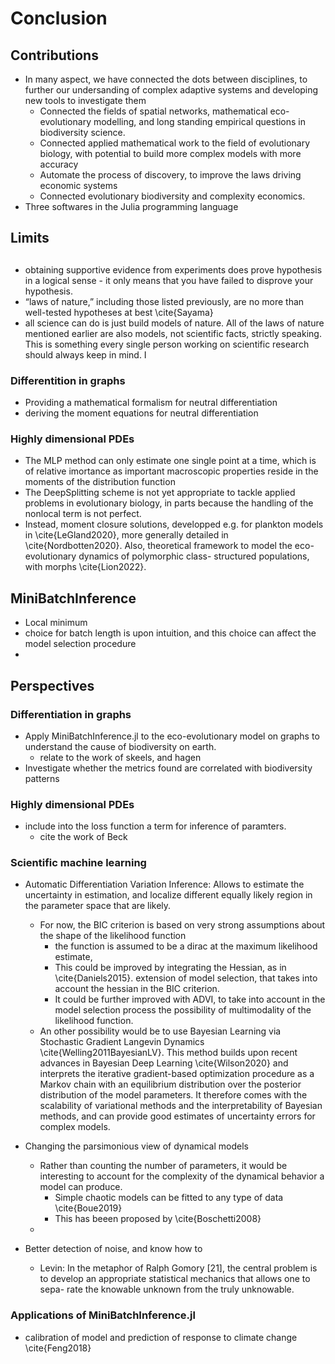 # Conclusion

## Contributions

- In many aspect, we have connected the dots between disciplines, to further our undersanding of complex adaptive systems and developing new tools to investigate them
  - Connected the fields of spatial networks, mathematical eco-evolutionary modelling, and long standing empirical questions in biodiversity science.
  - Connected applied mathematical work to the field of evolutionary biology, with potential to build more complex models with more accuracy
  - Automate the process of discovery, to improve the laws driving economic systems
  - Connected evolutionary biodiversity and complexity economics.
- Three softwares in the Julia programming language


## Limits

## 


- obtaining supportive evidence from experiments does prove hypothesis in a logical sense - it only means that you have failed to disprove your hypothesis.
- “laws of nature,” including those listed previously, are no more
than well-tested hypotheses at best \cite{Sayama}
- all science can do is just build models of nature. All of the laws of nature
mentioned earlier are also models, not scientific facts, strictly speaking. This is something every single person working on scientific research should always keep in mind. I

### Differentition in graphs
- Providing a mathematical formalism for neutral differentiation
- deriving the moment equations for neutral differentiation

### Highly dimensional PDEs
- The MLP method can only estimate one single point at a time, which is of relative imortance as important macroscopic properties reside in the moments of the distribution function
- The DeepSplitting scheme is not yet appropriate to tackle applied problems in evolutionary biology, in parts because the handling of the nonlocal term is not perfect.
- Instead, moment closure solutions, developped e.g. for plankton models in \cite{LeGland2020}, more generally detailed in \cite{Nordbotten2020}. Also, theoretical framework to model the eco-evolutionary dynamics of polymorphic class- structured populations, with morphs \cite{Lion2022}.

## MiniBatchInference
- Local minimum
- choice for batch length is upon intuition, and this choice can affect the model selection procedure
- 

## Perspectives
### Differentiation in graphs
- Apply MiniBatchInference.jl to the eco-evolutionary model on graphs to understand the cause of biodiversity on earth.
  - relate to the work of skeels, and hagen
- Investigate whether the metrics found are correlated with biodiversity patterns

### Highly dimensional PDEs
- include into the loss function a term for inference of paramters. 
  - cite the work of Beck

### Scientific machine learning 
- Automatic Differentiation Variation Inference: Allows to estimate the uncertainty in estimation, and localize different equally likely region in the parameter space that are likely.
  - For now, the BIC criterion is based on very strong assumptions about the shape of the likelihood function
    - the function is assumed to be a dirac at the maximum likelihood estimate,
    - This could be improved by integrating the Hessian, as in \cite{Daniels2015}. extension of model selection, that takes into account the hessian in the BIC criterion.
    - It could be further improved with ADVI, to take into account in the model selection process the possibility of multimodality of the likelihood function.
  - An other possibility would be to use Bayesian Learning via Stochastic Gradient Langevin Dynamics \cite{Welling2011BayesianLV}. This method builds upon recent advances in Bayesian Deep Learning \cite{Wilson2020} and interprets the iterative gradient-based optimization procedure as a Markov chain with an equilibrium distribution over the posterior distribution of the model parameters. It therefore comes with the scalability of variational methods and the interpretability of Bayesian methods, and can provide good estimates of uncertainty errors for complex models.

- Changing the parsimonious view of dynamical models
  - Rather than counting the number of parameters, it would be interesting to account for the complexity of the dynamical behavior a model can produce.
    - Simple chaotic models can be fitted to any type of data \cite{Boue2019}
    - This has beeen proposed by \cite{Boschetti2008}
  - 

- Better detection of noise, and know how to 
  - Levin: In the metaphor of Ralph Gomory [21], the central problem is to develop an appropriate statistical mechanics that allows one to sepa- rate the knowable unknown from the truly unknowable.

### Applications of MiniBatchInference.jl
- calibration of model and prediction of response to climate change \cite{Feng2018}